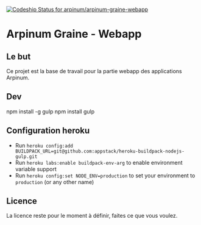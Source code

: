 [ ![Codeship Status for arpinum/arpinum-graine-webapp](https://www.codeship.io/projects/19b0b830-a45b-0131-4116-52e8d0ff4a23/status?branch=master)](https://www.codeship.io/projects/18666)

# Arpinum Graine - Webapp

## Le but 

Ce projet est la base de travail pour la partie webapp des applications Arpinum. 

## Dev

npm install -g gulp
npm install
gulp


## Configuration heroku

- Run `heroku config:add BUILDPACK_URL=git@github.com:appstack/heroku-buildpack-nodejs-gulp.git`
- Run `heroku labs:enable buildpack-env-arg` to enable environment variable support
- Run `heroku config:set NODE_ENV=production` to set your environment to `production` (or any other name)

## Licence

La licence reste pour le moment à définir, faites ce que vous voulez. 
 
 


